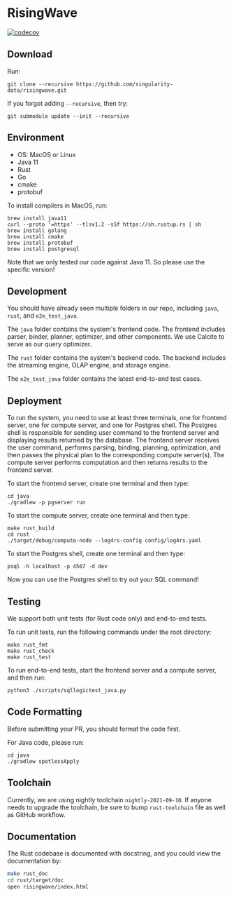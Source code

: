 # RisingWave
[![codecov](https://codecov.io/gh/singularity-data/risingwave/branch/master/graph/badge.svg?token=C5ZX0L0GWK)](https://codecov.io/gh/singularity-data/risingwave)
## Download
Run:
```
git clone --recursive https://github.com/singularity-data/risingwave.git
```
If you forgot adding `--recursive`, then try:
```
git submodule update --init --recursive
```

## Environment
* OS: MacOS or Linux
* Java 11
* Rust
* Go
* cmake
* protobuf

To install compilers in MacOS, run:
```
brew install java11
curl --proto '=https' --tlsv1.2 -sSf https://sh.rustup.rs | sh
brew install golang
brew install cmake
brew install protobuf
brew install postgresql
```
Note that we only tested our code against Java 11. So please use the specific version!

## Development
You should have already seen multiple folders in our repo, including `java`, `rust`,
and `e2e_test_java`.

The `java` folder contains the system's frontend code. The frontend includes parser, binder, planner,
optimizer, and other components. We use Calcite to serve as our query optimizer.

The `rust` folder contains the system's backend code. The backend includes the streaming engine, OLAP
engine, and storage engine.

The `e2e_test_java` folder contains the latest end-to-end test cases.

## Deployment
To run the system, you need to use at least three terminals, one for frontend server, one for compute server,
and one for Postgres shell. The Postgres shell is responsible for sending user command to the frontend server
and displaying results returned by the database. The frontend server receives the user command, performs parsing,
binding, planning, optimization, and then passes the physical plan to the corresponding compute server(s).
The compute server performs computation and then returns results to the frontend server.

To start the frontend server, create one terminal and then type:
```
cd java
./gradlew -p pgserver run
```

To start the compute server, create one terminal and then type:
```
make rust_build
cd rust
./target/debug/compute-node --log4rs-config config/log4rs.yaml
```

To start the Postgres shell, create one terminal and then type:
```
psql -h localhost -p 4567 -d dev
```

Now you can use the Postgres shell to try out your SQL command!

## Testing

We support both unit tests (for Rust code only) and end-to-end tests.

To run unit tests, run the following commands under the root directory:
```
make rust_fmt
make rust_check
make rust_test
```

To run end-to-end tests, start the frontend server and a compute server, and then run:
```
python3 ./scripts/sqllogictest_java.py
```

## Code Formatting
Before submitting your PR, you should format the code first.

For Java code, please run:
```
cd java
./gradlew spotlessApply
```

## Toolchain
Currently, we are using nightly toolchain `nightly-2021-09-10`. If anyone needs to upgrade
the toolchain, be sure to bump `rust-toolchain` file as well as GitHub workflow.

## Documentation

The Rust codebase is documented with docstring, and you could view the documentation by:

```bash
make rust_doc
cd rust/target/doc
open risingwave/index.html
```
